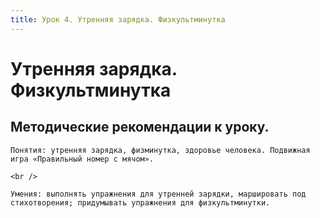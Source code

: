 ```yaml
---
title: Урок 4. Утренняя зарядка. Физкультминутка
---
```


# Утренняя зарядка. Физкультминутка

## Методические рекомендации к уроку.

<p>
	Понятия: утренняя зарядка, физминутка, здоровье человека. Подвижная игра «Правильный номер с мячом».
</p>
<div>
	<br />
</div>
<p>
	Умения: выполнять упражнения для утренней зарядки, маршировать под стихотворения; придумывать упражнения для физкультминутки.  
</p>